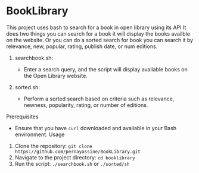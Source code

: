 # BookLibrary
This project uses bash to search for a book in open library using its API
 It does two things you can search for a book it will display the books availble on the website. Or you can do a sorted search for book you can search it by relevance, new, popular, rating, publish date, or num editions.
1. searchbook.sh:
   - Enter a search query, and the script will display available books on the Open Library website.
     
2. sorted.sh:
   - Perform a sorted search based on criteria such as relevance, newness, popularity, rating, or number of editions.

Prerequisites
- Ensure that you have `curl` downloaded and available in your Bash environment.
 Usage
1. Clone the repository: `git clone https://github.com/pernayassine/BookLibrary.git`
2. Navigate to the project directory: `cd booklibrary`
3. Run the script: `./searchbook.sh` or `./sorted/sh`

